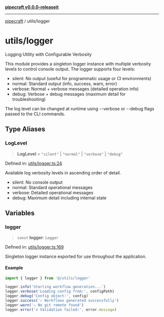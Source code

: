 [**pipecraft v0.0.0-releaseit**](../README.md)

***

[pipecraft](../README.md) / utils/logger

# utils/logger

Logging Utility with Configurable Verbosity

This module provides a singleton logger instance with multiple verbosity levels
to control console output. The logger supports four levels:
- silent: No output (useful for programmatic usage or CI environments)
- normal: Standard output (info, success, warn, error)
- verbose: Normal + verbose messages (detailed operation info)
- debug: Verbose + debug messages (maximum detail for troubleshooting)

The log level can be changed at runtime using --verbose or --debug flags
passed to the CLI commands.

## Type Aliases

### LogLevel

> **LogLevel** = `"silent"` \| `"normal"` \| `"verbose"` \| `"debug"`

Defined in: [utils/logger.ts:24](https://github.com/jamesvillarrubia/pipecraft/blob/9027a5c61144dee1b7466e0ffeb3b1cd8ef28015/src/utils/logger.ts#L24)

Available log verbosity levels in ascending order of detail.
- silent: No console output
- normal: Standard operational messages
- verbose: Detailed operational messages
- debug: Maximum detail including internal state

## Variables

### logger

> `const` **logger**: `Logger`

Defined in: [utils/logger.ts:169](https://github.com/jamesvillarrubia/pipecraft/blob/9027a5c61144dee1b7466e0ffeb3b1cd8ef28015/src/utils/logger.ts#L169)

Singleton logger instance exported for use throughout the application.

#### Example

```typescript
import { logger } from '@/utils/logger'

logger.info('Starting workflow generation...')
logger.verbose('Loading config from:', configPath)
logger.debug('Config object:', config)
logger.success('✓ Workflows generated successfully')
logger.warn('⚠ No git remote found')
logger.error('✗ Validation failed:', error.message)
```
